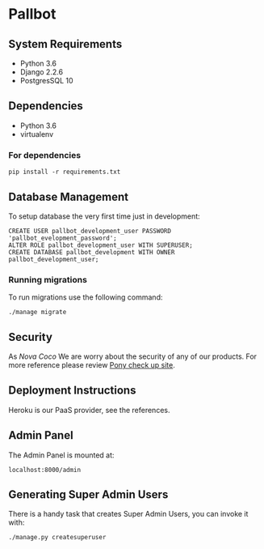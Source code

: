 # Pallbot

## System Requirements

- Python 3.6
- Django 2.2.6
- PostgresSQL 10

## Dependencies

- Python 3.6
- virtualenv

### For dependencies

    pip install -r requirements.txt

## Database Management

To setup database the very first time just in development:

    CREATE USER pallbot_development_user PASSWORD 'pallbot_evelopment_password';
    ALTER ROLE pallbot_development_user WITH SUPERUSER;
    CREATE DATABASE pallbot_development WITH OWNER pallbot_development_user;

### Running migrations

To run migrations use the following command:

    ./manage migrate

## Security

As *Nova Coco* We are worry about the security of any of our products. For more reference please review [Pony check up site](https://www.ponycheckup.com/).

## Deployment Instructions

Heroku is our PaaS provider, see the references.

## Admin Panel

The Admin Panel is mounted at:

    localhost:8000/admin

## Generating Super Admin Users

There is a handy task that creates Super Admin Users, you can invoke it with:

    ./manage.py createsuperuser
